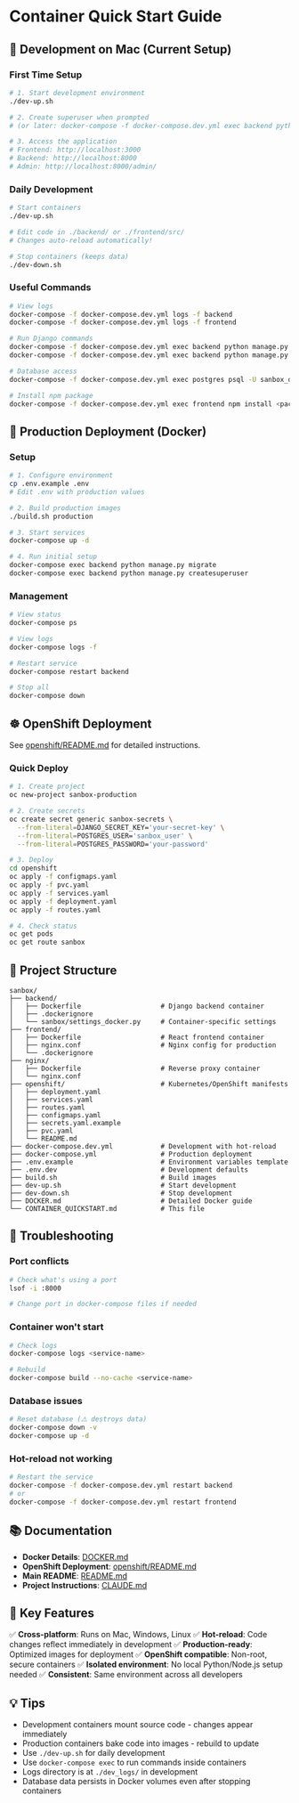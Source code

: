 # Container Quick Start Guide

## 🚀 Development on Mac (Current Setup)

### First Time Setup

```bash
# 1. Start development environment
./dev-up.sh

# 2. Create superuser when prompted
# (or later: docker-compose -f docker-compose.dev.yml exec backend python manage.py createsuperuser)

# 3. Access the application
# Frontend: http://localhost:3000
# Backend: http://localhost:8000
# Admin: http://localhost:8000/admin/
```

### Daily Development

```bash
# Start containers
./dev-up.sh

# Edit code in ./backend/ or ./frontend/src/
# Changes auto-reload automatically!

# Stop containers (keeps data)
./dev-down.sh
```

### Useful Commands

```bash
# View logs
docker-compose -f docker-compose.dev.yml logs -f backend
docker-compose -f docker-compose.dev.yml logs -f frontend

# Run Django commands
docker-compose -f docker-compose.dev.yml exec backend python manage.py migrate
docker-compose -f docker-compose.dev.yml exec backend python manage.py shell

# Database access
docker-compose -f docker-compose.dev.yml exec postgres psql -U sanbox_dev -d sanbox_dev

# Install npm package
docker-compose -f docker-compose.dev.yml exec frontend npm install <package-name>
```

## 🐳 Production Deployment (Docker)

### Setup

```bash
# 1. Configure environment
cp .env.example .env
# Edit .env with production values

# 2. Build production images
./build.sh production

# 3. Start services
docker-compose up -d

# 4. Run initial setup
docker-compose exec backend python manage.py migrate
docker-compose exec backend python manage.py createsuperuser
```

### Management

```bash
# View status
docker-compose ps

# View logs
docker-compose logs -f

# Restart service
docker-compose restart backend

# Stop all
docker-compose down
```

## ☸️ OpenShift Deployment

See [openshift/README.md](openshift/README.md) for detailed instructions.

### Quick Deploy

```bash
# 1. Create project
oc new-project sanbox-production

# 2. Create secrets
oc create secret generic sanbox-secrets \
  --from-literal=DJANGO_SECRET_KEY='your-secret-key' \
  --from-literal=POSTGRES_USER='sanbox_user' \
  --from-literal=POSTGRES_PASSWORD='your-password'

# 3. Deploy
cd openshift
oc apply -f configmaps.yaml
oc apply -f pvc.yaml
oc apply -f services.yaml
oc apply -f deployment.yaml
oc apply -f routes.yaml

# 4. Check status
oc get pods
oc get route sanbox
```

## 📂 Project Structure

```
sanbox/
├── backend/
│   ├── Dockerfile                    # Django backend container
│   ├── .dockerignore
│   └── sanbox/settings_docker.py     # Container-specific settings
├── frontend/
│   ├── Dockerfile                    # React frontend container
│   ├── nginx.conf                    # Nginx config for production
│   └── .dockerignore
├── nginx/
│   ├── Dockerfile                    # Reverse proxy container
│   └── nginx.conf
├── openshift/                        # Kubernetes/OpenShift manifests
│   ├── deployment.yaml
│   ├── services.yaml
│   ├── routes.yaml
│   ├── configmaps.yaml
│   ├── secrets.yaml.example
│   ├── pvc.yaml
│   └── README.md
├── docker-compose.dev.yml            # Development with hot-reload
├── docker-compose.yml                # Production deployment
├── .env.example                      # Environment variables template
├── .env.dev                          # Development defaults
├── build.sh                          # Build images
├── dev-up.sh                         # Start development
├── dev-down.sh                       # Stop development
├── DOCKER.md                         # Detailed Docker guide
└── CONTAINER_QUICKSTART.md           # This file
```

## 🔧 Troubleshooting

### Port conflicts

```bash
# Check what's using a port
lsof -i :8000

# Change port in docker-compose files if needed
```

### Container won't start

```bash
# Check logs
docker-compose logs <service-name>

# Rebuild
docker-compose build --no-cache <service-name>
```

### Database issues

```bash
# Reset database (⚠️ destroys data)
docker-compose down -v
docker-compose up -d
```

### Hot-reload not working

```bash
# Restart the service
docker-compose -f docker-compose.dev.yml restart backend
# or
docker-compose -f docker-compose.dev.yml restart frontend
```

## 📚 Documentation

- **Docker Details**: [DOCKER.md](DOCKER.md)
- **OpenShift Deployment**: [openshift/README.md](openshift/README.md)
- **Main README**: [README.md](README.md)
- **Project Instructions**: [CLAUDE.md](CLAUDE.md)

## 🎯 Key Features

✅ **Cross-platform**: Runs on Mac, Windows, Linux
✅ **Hot-reload**: Code changes reflect immediately in development
✅ **Production-ready**: Optimized images for deployment
✅ **OpenShift compatible**: Non-root, secure containers
✅ **Isolated environment**: No local Python/Node.js setup needed
✅ **Consistent**: Same environment across all developers

## 💡 Tips

- Development containers mount source code - changes appear immediately
- Production containers bake code into images - rebuild to update
- Use `./dev-up.sh` for daily development
- Use `docker-compose exec` to run commands inside containers
- Logs directory is at `./dev_logs/` in development
- Database data persists in Docker volumes even after stopping containers
